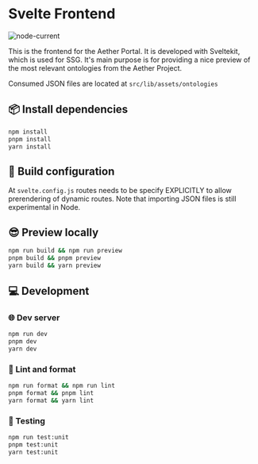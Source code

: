 # Svelte Frontend

![node-current](https://img.shields.io/node/v/@sveltejs/kit)

This is the frontend for the Aether Portal. It is developed with Sveltekit,
which is used for SSG. It's main purpose is for providing a nice preview of the
most relevant ontologies from the Aether Project.

Consumed JSON files are located at `src/lib/assets/ontologies`

## :package: Install dependencies

```bash
npm install
pnpm install
yarn install
```

## :hammer: Build configuration

At `svelte.config.js` routes needs to be specify EXPLICITLY to allow prerendering of
dynamic routes. Note that importing JSON files is still experimental in Node.

## :sunglasses: Preview locally

```bash
npm run build && npm run preview
pnpm build && pnpm preview
yarn build && yarn preview
```

## :computer: Development

### :globe_with_meridians: Dev server

```bash
npm run dev
pnpm dev
yarn dev
```

### :star2: Lint and format

```bash
npm run format && npm run lint
pnpm format && pnpm lint
yarn format && yarn lint
```

### :test_tube: Testing

```bash
npm run test:unit
pnpm test:unit
yarn test:unit
```
